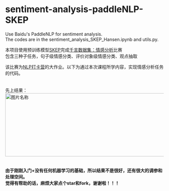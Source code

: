 # sentiment-analysis-paddleNLP-SKEP
Use Baidu's PaddleNLP for sentiment analysis.  
The codes are in the sentiment_analysis_SKEP_Hansen.ipynb and utils.py. 


本项目使用预训练模型[SKEP](https://github.com/PaddlePaddle/PaddleNLP/tree/develop/paddlenlp/transformers/skep)完成[千言数据集：情感分析](https://aistudio.baidu.com/aistudio/competition/detail/50)比赛  
包含三种子任务，句子级情感分类、评价对象级情感分类、观点抽取  

该比赛为[NLP打卡营](https://aistudio.baidu.com/aistudio/course/introduce/24177)的大作业。以下为通过本次课程所学内容，实现情感分析任务的代码。  
<br>
<br>
先上结果：  
<img src="https://ai-studio-static-online.cdn.bcebos.com/f794a990ab54456e91d88141c6d6501b392ff162fa5f4e2089eca11b56974cf8" width = "900" height = "200" alt="图片名称" align=center />
<br>
<br>  
**由于刚刚入门+没有任何机器学习的基础，所以结果不是很好，还有很大的调参和处理空间。  
觉得有帮助的话，麻烦大家点个star和fork，谢谢啦！！！**  
